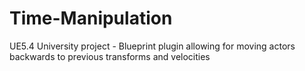 # Time-Manipulation
UE5.4 University project - Blueprint plugin allowing for moving actors backwards to previous transforms and velocities
